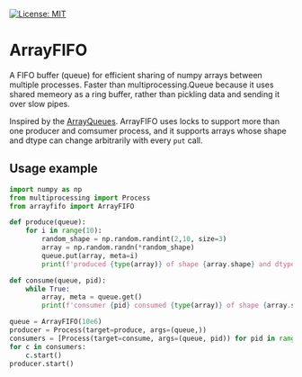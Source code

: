 [![License: MIT](https://img.shields.io/badge/License-MIT-yellow.svg)](https://opensource.org/licenses/MIT)

# ArrayFIFO

A FIFO buffer (queue) for efficient sharing of numpy arrays between multiple processes. Faster than multiprocessing.Queue because it uses shared memeory as a ring buffer, rather than pickling data and sending it over slow pipes.

Inspired by the [ArrayQueues](https://github.com/portugueslab/arrayqueues). ArrayFIFO uses locks to support more than one producer and comsumer process, and it supports arrays whose shape and dtype can change arbitrarily with every `put` call.

## Usage example
```python
import numpy as np
from multiprocessing import Process
from arrayfifo import ArrayFIFO

def produce(queue):
    for i in range(10):
        random_shape = np.random.randint(2,10, size=3)
        array = np.random.randn(*random_shape)
        queue.put(array, meta=i)
        print(f'produced {type(array)} of shape {array.shape} and dtype {array.dtype}; meta: {i}\n')

def consume(queue, pid):
    while True:
        array, meta = queue.get()
        print(f'consumer {pid} consumed {type(array)} of shape {array.shape} and dtype {array.dtype}; meta: {meta}\n')

queue = ArrayFIFO(10e6)
producer = Process(target=produce, args=(queue,))
consumers = [Process(target=consume, args=(queue, pid)) for pid in range(3)]
for c in consumers:
    c.start()
producer.start()
```